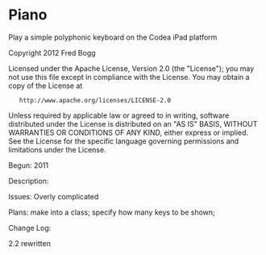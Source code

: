 Piano
==============

Play a simple polyphonic keyboard on the Codea iPad platform

   Copyright 2012 Fred Bogg

   Licensed under the Apache License, Version 2.0 (the "License");
   you may not use this file except in compliance with the License.
   You may obtain a copy of the License at

       http://www.apache.org/licenses/LICENSE-2.0

   Unless required by applicable law or agreed to in writing, software
   distributed under the License is distributed on an "AS IS" BASIS,
   WITHOUT WARRANTIES OR CONDITIONS OF ANY KIND, either express or implied.
   See the License for the specific language governing permissions and
   limitations under the License.

Begun: 2011

Description: 

Issues: Overly complicated

Plans: 
make into a class;
specify how many keys to be shown;

Change Log:

2.2 rewritten